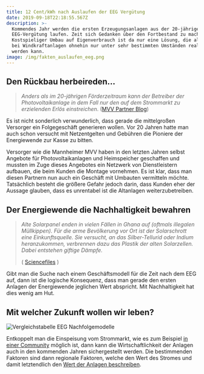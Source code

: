 ```yaml
---
title: 12 Cent/kWh nach Auslaufen der EEG Vergütung
date: 2019-09-18T22:18:55.567Z
description: >-
  Kommendes Jahr werden die ersten Erzeugungsanlagen aus der 20-jährigen
  EEG-Vergütung laufen. Zeit sich Gedanken über den Fortbestand zu machen.
  Kostspieliger Umbau auf Eigenverbrauch ist da nur eine Lösung, die allerdings
  bei Windkraftanlagen ohnehin nur unter sehr bestimmten Umständen realisiert
  werden kann.
image: /img/fakten_auslaufen_eeg.png
---
```


## Den Rückbau herbeireden...

> _Anders als im 20-jährigen Förderzeitraum kann der Betreiber der Photovoltaikanlage in dem Fall nur den auf dem Strommarkt zu erzielenden Erlös einstreichen_. ([MVV Partner Blog](https://partner.mvv.de/blog/photovoltaikanlagen-ende-eeg-foerderung))

Es ist nicht sonderlich verwunderlich, dass gerade die mittelgroßen Versorger ein Folgegeschäft generieren wollen. Vor 20 Jahren hatte man auch schon versucht mit Netzentgelten und Gebühren die Pioniere der Energiewende zur Kasse zu bitten.

Versorger wie die Mannheimer MVV haben in den letzten Jahren selbst Angebote für Photovoltaikanlagen und Heimspeicher geschaffen und mussten im Zuge dieses Angebotes ein Netzwerk von Dienstleistern aufbauen, die beim Kunden die Montage vornehmen. Es ist klar, dass man diesen Partnern nun auch ein Geschäft mit Umbauten vermitteln möchte. Tatsächlich besteht die größere Gefahr jedoch darin, dass Kunden eher der Aussage glauben, dass es unrentabel ist die Altanlagen weiterzubetreiben.

## Der Energiewende die Nachhaltigkeit bewahren

> _Alte Solarpanel enden in vielen Fällen in Ghana auf (oftmals illegalen Müllkippen). Für die arme Bevölkerung vor Ort ist der Solarschrott eine Einkunftsquelle. Sie versucht, an das Silber-Tellurid oder Indium heranzukommen, verbrennen dazu das Plastik der alten Solarzellen. Dabei entstehen giftige Dämpfe._
>
>  
>
> ( [Sciencefiles](https://sciencefiles.org/2019/09/03/solarenergie-umweltschadlich-ineffizient-sozial-ungerecht/) )

Gibt man die Suche nach einem Geschäftsmodell für die Zeit nach dem EEG auf, dann ist die logische Konsequenz, dass man gerade den ersten Anlagen der Energiewende jeglichen Wert abspricht. Mit Nachhaltigkeit hat dies wenig am Hut.

## Mit welcher Zukunft wollen wir leben?

![Vergleichstabelle EEG Nachfolgemodelle](/img/vergleichstabelle_eeg.png "Vergleichstabelle EEG Nachfolgemodelle")

Entkoppelt man die Einspeisung vom Strommarkt, wie es zum Beispiel [in einer Community](https://corrently.de/community.html) möglich ist, dann kann die Wirtschaftlichkeit der Anlagen auch in den kommenden Jahren sichergestellt werden. Die bestimmenden Faktoren sind dann regionale Faktoren, welche den Wert des Stromes und damit letztendlich den [Wert der Anlagen beschreiben](https://blog.stromhaltig.de/2019/09/eeg-anlagen-nach-dem-auslaufen/).

